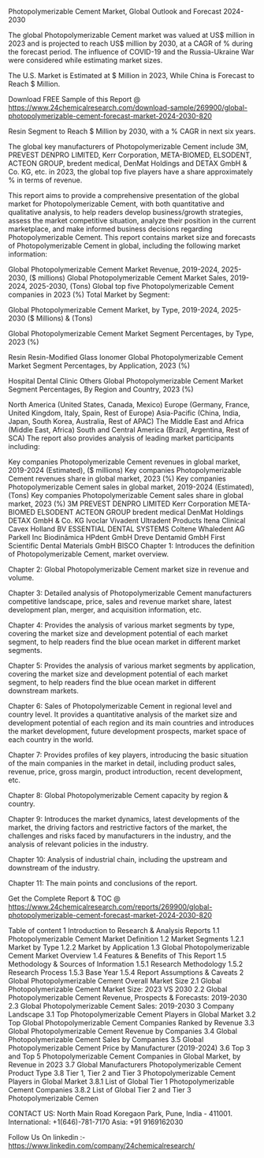 Photopolymerizable Cement Market, Global Outlook and Forecast 2024-2030

The global Photopolymerizable Cement market was valued at US$ million in 2023 and is projected to reach US$ million by 2030, at a CAGR of % during the forecast period. The influence of COVID-19 and the Russia-Ukraine War were considered while estimating market sizes.

The U.S. Market is Estimated at $ Million in 2023, While China is Forecast to Reach $ Million.

Download FREE Sample of this Report @ https://www.24chemicalresearch.com/download-sample/269900/global-photopolymerizable-cement-forecast-market-2024-2030-820

Resin Segment to Reach $ Million by 2030, with a % CAGR in next six years.

The global key manufacturers of Photopolymerizable Cement include 3M, PREVEST DENPRO LIMITED, Kerr Corporation, META-BIOMED, ELSODENT, ACTEON GROUP, bredent medical, DenMat Holdings and DETAX GmbH & Co. KG, etc. in 2023, the global top five players have a share approximately % in terms of revenue.

This report aims to provide a comprehensive presentation of the global market for Photopolymerizable Cement, with both quantitative and qualitative analysis, to help readers develop business/growth strategies, assess the market competitive situation, analyze their position in the current marketplace, and make informed business decisions regarding Photopolymerizable Cement. This report contains market size and forecasts of Photopolymerizable Cement in global, including the following market information:

Global Photopolymerizable Cement Market Revenue, 2019-2024, 2025-2030, ($ millions)
Global Photopolymerizable Cement Market Sales, 2019-2024, 2025-2030, (Tons)
Global top five Photopolymerizable Cement companies in 2023 (%)
Total Market by Segment:

Global Photopolymerizable Cement Market, by Type, 2019-2024, 2025-2030 ($ Millions) & (Tons)

Global Photopolymerizable Cement Market Segment Percentages, by Type, 2023 (%)

Resin
Resin-Modified Glass Ionomer
Global Photopolymerizable Cement Market Segment Percentages, by Application, 2023 (%)

Hospital
Dental Clinic
Others
Global Photopolymerizable Cement Market Segment Percentages, By Region and Country, 2023 (%)

North America (United States, Canada, Mexico)
Europe (Germany, France, United Kingdom, Italy, Spain, Rest of Europe)
Asia-Pacific (China, India, Japan, South Korea, Australia, Rest of APAC)
The Middle East and Africa (Middle East, Africa)
South and Central America (Brazil, Argentina, Rest of SCA)
The report also provides analysis of leading market participants including:

Key companies Photopolymerizable Cement revenues in global market, 2019-2024 (Estimated), ($ millions)
Key companies Photopolymerizable Cement revenues share in global market, 2023 (%)
Key companies Photopolymerizable Cement sales in global market, 2019-2024 (Estimated), (Tons)
Key companies Photopolymerizable Cement sales share in global market, 2023 (%)
3M
PREVEST DENPRO LIMITED
Kerr Corporation
META-BIOMED
ELSODENT
ACTEON GROUP
bredent medical
DenMat Holdings
DETAX GmbH & Co. KG
Ivoclar Vivadent
Ultradent Products
Itena Clinical
Cavex Holland BV
ESSENTIAL DENTAL SYSTEMS
Coltene Whaledent AG
Parkell Inc
Biodinâmica
HPdent GmbH
Dreve Dentamid GmbH
First Scientific Dental Materials GmbH
BISCO
Chapter 1: Introduces the definition of Photopolymerizable Cement, market overview.

Chapter 2: Global Photopolymerizable Cement market size in revenue and volume.

Chapter 3: Detailed analysis of Photopolymerizable Cement manufacturers competitive landscape, price, sales and revenue market share, latest development plan, merger, and acquisition information, etc.

Chapter 4: Provides the analysis of various market segments by type, covering the market size and development potential of each market segment, to help readers find the blue ocean market in different market segments.

Chapter 5: Provides the analysis of various market segments by application, covering the market size and development potential of each market segment, to help readers find the blue ocean market in different downstream markets.

Chapter 6: Sales of Photopolymerizable Cement in regional level and country level. It provides a quantitative analysis of the market size and development potential of each region and its main countries and introduces the market development, future development prospects, market space of each country in the world.

Chapter 7: Provides profiles of key players, introducing the basic situation of the main companies in the market in detail, including product sales, revenue, price, gross margin, product introduction, recent development, etc.

Chapter 8: Global Photopolymerizable Cement capacity by region & country.

Chapter 9: Introduces the market dynamics, latest developments of the market, the driving factors and restrictive factors of the market, the challenges and risks faced by manufacturers in the industry, and the analysis of relevant policies in the industry.

Chapter 10: Analysis of industrial chain, including the upstream and downstream of the industry.

Chapter 11: The main points and conclusions of the report.

Get the Complete Report & TOC @ https://www.24chemicalresearch.com/reports/269900/global-photopolymerizable-cement-forecast-market-2024-2030-820

Table of content
1 Introduction to Research & Analysis Reports
1.1 Photopolymerizable Cement Market Definition
1.2 Market Segments
1.2.1 Market by Type
1.2.2 Market by Application
1.3 Global Photopolymerizable Cement Market Overview
1.4 Features & Benefits of This Report
1.5 Methodology & Sources of Information
1.5.1 Research Methodology
1.5.2 Research Process
1.5.3 Base Year
1.5.4 Report Assumptions & Caveats
2 Global Photopolymerizable Cement Overall Market Size
2.1 Global Photopolymerizable Cement Market Size: 2023 VS 2030
2.2 Global Photopolymerizable Cement Revenue, Prospects & Forecasts: 2019-2030
2.3 Global Photopolymerizable Cement Sales: 2019-2030
3 Company Landscape
3.1 Top Photopolymerizable Cement Players in Global Market
3.2 Top Global Photopolymerizable Cement Companies Ranked by Revenue
3.3 Global Photopolymerizable Cement Revenue by Companies
3.4 Global Photopolymerizable Cement Sales by Companies
3.5 Global Photopolymerizable Cement Price by Manufacturer (2019-2024)
3.6 Top 3 and Top 5 Photopolymerizable Cement Companies in Global Market, by Revenue in 2023
3.7 Global Manufacturers Photopolymerizable Cement Product Type
3.8 Tier 1, Tier 2 and Tier 3 Photopolymerizable Cement Players in Global Market
3.8.1 List of Global Tier 1 Photopolymerizable Cement Companies
3.8.2 List of Global Tier 2 and Tier 3 Photopolymerizable Cemen

CONTACT US:
North Main Road Koregaon Park, Pune, India - 411001.
International: +1(646)-781-7170
Asia: +91 9169162030

Follow Us On linkedin :- https://www.linkedin.com/company/24chemicalresearch/
